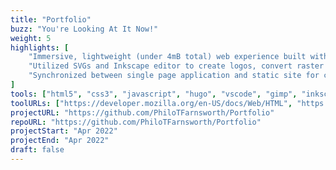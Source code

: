 ```yaml
---
title: "Portfolio"
buzz: "You're Looking At It Now!"
weight: 5
highlights: [
    "Immersive, lightweight (under 4mB total) web experience built with fundamental web development tools",
    "Utilized SVGs and Inkscape editor to create logos, convert raster images for scalable professional assets",
    "Synchronized between single page application and static site for consistent user experience"
]
tools: ["html5", "css3", "javascript", "hugo", "vscode", "gimp", "inkscape"]
toolURLs: ["https://developer.mozilla.org/en-US/docs/Web/HTML", "https://developer.mozilla.org/en-US/docs/Web/CSS", "https://developer.mozilla.org/en-US/docs/Web/JavaScript", "https://gohugo.io", "https://code.visualstudio.com/", "https://www.gimp.org", "https://inkscape.org/"]
projectURL: "https://github.com/PhiloTFarnsworth/Portfolio"
repoURL: "https://github.com/PhiloTFarnsworth/Portfolio"
projectStart: "Apr 2022"
projectEnd: "Apr 2022"
draft: false
---
```


